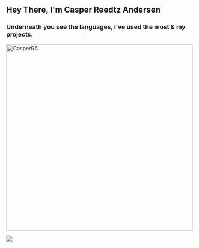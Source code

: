 ## Hey There, I'm Casper Reedtz Andersen
### Underneath you see the languages, I've used the most & my projects. 
<p><img align="center" width="496px" src="https://github-readme-stats.vercel.app/api/top-langs?username=CasperRA&show_icons=true&locale=en&layout=compact&theme=radical" alt="CasperRA" /></p>

<a href="https://github.com/CasperRA/CasperRA">
  <img align="center" src="https://github-readme-stats.vercel.app/api/top-langs/?username=CasperRA&hide=java,html,tex&title_color=ffffff&text_color=c9cacc&icon_color=2bbc8a&bg_color=1d1f21&langs_count=3" />
</a>

<!--
**CasperRA/CasperRA** is a ✨ _special_ ✨ repository because its `README.md` (this file) appears on your GitHub profile.

Here are some ideas to get you started:

- 🔭 I’m currently working on ...
- 🌱 I’m currently learning ...
- 👯 I’m looking to collaborate on ...
- 🤔 I’m looking for help with ...
- 💬 Ask me about ...
- 📫 How to reach me: ...
- 😄 Pronouns: ...
- ⚡ Fun fact: ...
-->
